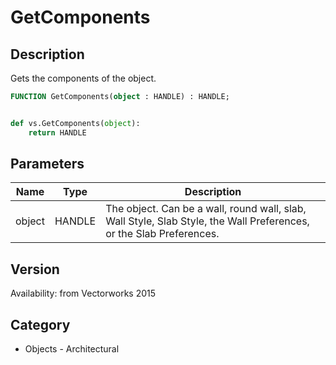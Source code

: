 # GetComponents

## Description
Gets the components of the object.

```pascal
FUNCTION GetComponents(object : HANDLE) : HANDLE;
```

```python

def vs.GetComponents(object):
    return HANDLE
```

## Parameters
|Name|Type|Description|
|---|---|---|
|object|HANDLE|The object. Can be a wall, round wall, slab, Wall Style, Slab Style, the Wall Preferences, or the Slab Preferences.|

## Version
Availability: from Vectorworks 2015
## Category
* Objects - Architectural


